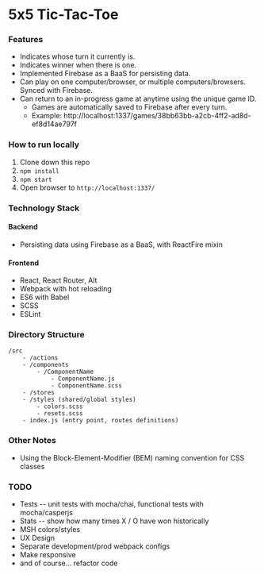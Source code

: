# 5x5 Tic-Tac-Toe

### Features

- Indicates whose turn it currently is.
- Indicates winner when there is one.
- Implemented Firebase as a BaaS for persisting data.
- Can play on one computer/browser, or multiple computers/browsers. Synced with Firebase.
- Can return to an in-progress game at anytime using the unique game ID. <br>
    * Games are automatically saved to Firebase after every turn.
    * Example: http://localhost:1337/games/38bb63bb-a2cb-4ff2-ad8d-ef8d14ae797f

### How to run locally

1. Clone down this repo
2. `npm install`
3. `npm start`
4. Open browser to `http://localhost:1337/`

### Technology Stack

#### Backend

- Persisting data using Firebase as a BaaS, with ReactFire mixin

#### Frontend

- React, React Router, Alt
- Webpack with hot reloading
- ES6 with Babel
- SCSS
- ESLint

### Directory Structure

```
/src
    - /actions
    - /components
        - /ComponentName
            - ComponentName.js
            - ComponentName.scss
    - /stores
    - /styles (shared/global styles)
        - colors.scss
        - resets.scss
    - index.js (entry point, routes definitions)
```

### Other Notes

- Using the Block-Element-Modifier (BEM) naming convention for CSS classes

### TODO

- Tests -- unit tests with mocha/chai, functional tests with mocha/casperjs
- Stats -- show how many times X / O have won historically
- MSH colors/styles
- UX Design
- Separate development/prod webpack configs
- Make responsive
- and of course... refactor code
